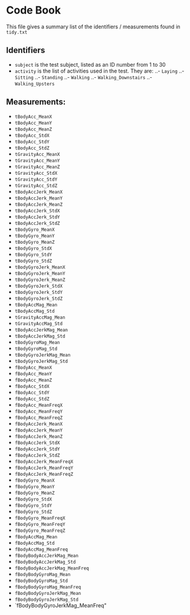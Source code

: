# Code Book

This file gives a summary list of the identifiers / measurements found in
`tidy.txt`

## Identifiers

- `subject` is the test subject, listed as an ID number from 1 to 30
- `activity` is the list of activities used in the test. They are:
..- `Laying`
..- `Sitting`
..- `Standing`
..- `Walking`
..- `Walking_Downstairs`
..- `Walking_Upsters`

## Measurements:

- `tBodyAcc_MeanX`
- `tBodyAcc_MeanY`               
- `tBodyAcc_MeanZ`
- `tBodyAcc_StdX`                
- `tBodyAcc_StdY`
- `tBodyAcc_StdZ`               
- `tGravityAcc_MeanX`
- `tGravityAcc_MeanY`           
- `tGravityAcc_MeanZ`
- `tGravityAcc_StdX`             
- `tGravityAcc_StdY`
- `tGravityAcc_StdZ`            
- `tBodyAccJerk_MeanX`
- `tBodyAccJerk_MeanY`          
- `tBodyAccJerk_MeanZ`
- `tBodyAccJerk_StdX`            
- `tBodyAccJerk_StdY`
- `tBodyAccJerk_StdZ`            
- `tBodyGyro_MeanX`
- `tBodyGyro_MeanY`             
- `tBodyGyro_MeanZ`
- `tBodyGyro_StdX`               
- `tBodyGyro_StdY`
- `tBodyGyro_StdZ`               
- `tBodyGyroJerk_MeanX`
- `tBodyGyroJerk_MeanY`          
- `tBodyGyroJerk_MeanZ`
- `tBodyGyroJerk_StdX`          
- `tBodyGyroJerk_StdY`
- `tBodyGyroJerk_StdZ`          
- `tBodyAccMag_Mean`
- `tBodyAccMag_Std`              
- `tGravityAccMag_Mean`
- `tGravityAccMag_Std`          
- `tBodyAccJerkMag_Mean`
- `tBodyAccJerkMag_Std`          
- `tBodyGyroMag_Mean`
- `tBodyGyroMag_Std`             
- `tBodyGyroJerkMag_Mean`
- `tBodyGyroJerkMag_Std`         
- `fBodyAcc_MeanX`
- `fBodyAcc_MeanY`               
- `fBodyAcc_MeanZ`
- `fBodyAcc_StdX`               
- `fBodyAcc_StdY`
- `fBodyAcc_StdZ`                
- `fBodyAcc_MeanFreqX`    
- `fBodyAcc_MeanFreqY`           
- `fBodyAcc_MeanFreqZ`
- `fBodyAccJerk_MeanX`          
- `fBodyAccJerk_MeanY`
- `fBodyAccJerk_MeanZ`           
- `fBodyAccJerk_StdX`
- `fBodyAccJerk_StdY`            
- `fBodyAccJerk_StdZ`
- `fBodyAccJerk_MeanFreqX`       
- `fBodyAccJerk_MeanFreqY`
- `fBodyAccJerk_MeanFreqZ`       
- `fBodyGyro_MeanX`
- `fBodyGyro_MeanY`              
- `fBodyGyro_MeanZ`
- `fBodyGyro_StdX`              
- `fBodyGyro_StdY`
- `fBodyGyro_StdZ`               
- `fBodyGyro_MeanFreqX`
- `fBodyGyro_MeanFreqY`         
- `fBodyGyro_MeanFreqZ`
- `fBodyAccMag_Mean`            
- `fBodyAccMag_Std`
- `fBodyAccMag_MeanFreq`         
- `fBodyBodyAccJerkMag_Mean`
- `fBodyBodyAccJerkMag_Std`     
- `fBodyBodyAccJerkMag_MeanFreq`
- `fBodyBodyGyroMag_Mean`        
- `fBodyBodyGyroMag_Std`
- `fBodyBodyGyroMag_MeanFreq`    
- `fBodyBodyGyroJerkMag_Mean`
- `fBodyBodyGyroJerkMag_Std`     
- `fBodyBodyGyroJerkMag_MeanFreq"








